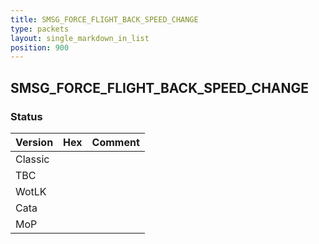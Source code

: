```yaml
---
title: SMSG_FORCE_FLIGHT_BACK_SPEED_CHANGE
type: packets
layout: single_markdown_in_list
position: 900
---
```


## SMSG_FORCE_FLIGHT_BACK_SPEED_CHANGE

### Status

Version | Hex | Comment
---------- | ---------- | ---------- 
Classic |  |  
TBC |  |  
WotLK |  |  
Cata |  |  
MoP |  |  